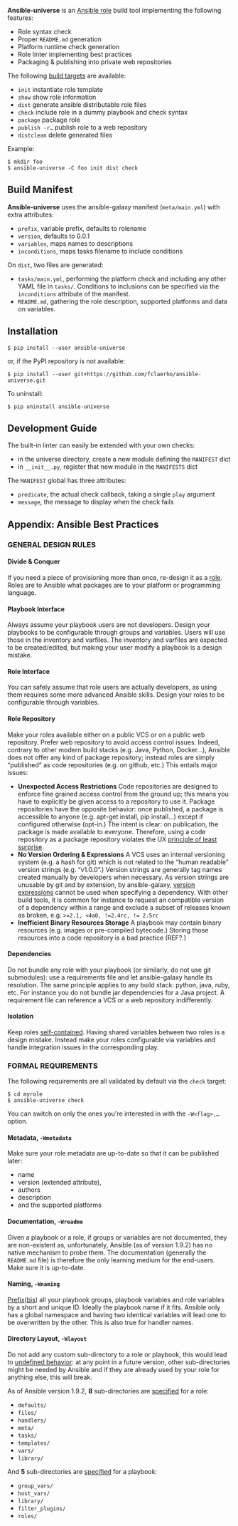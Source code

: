 
**Ansible-universe** is an [Ansible role](http://docs.ansible.com/ansible/playbooks_roles.html) build tool implementing the following features:
  * Role syntax check
  * Proper `README.md` generation
  * Platform runtime check generation
  * Role linter implementing best practices
  * Packaging & publishing into private web repositories

The following [build targets][7] are available:
  * `init` instantiate role template
  * `show` show role information
  * `dist` generate ansible distributable role files
  * `check` include role in a dummy playbook and check syntax
  * `package` package role
  * `publish -r…` publish role to a web repository
  * `distclean` delete generated files

Example:

	$ mkdir foo
	$ ansible-universe -C foo init dist check


Build Manifest
--------------

**Ansible-universe** uses the ansible-galaxy manifest (`meta/main.yml`) with extra attributes:
  * `prefix`, variable prefix, defaults to rolename
  * `version`, defaults to 0.0.1
  * `variables`, maps names to descriptions
  * `inconditions`, maps tasks filename to include conditions

On `dist`, two files are generated:
  * `tasks/main.yml`, performing the platform check and including any other YAML file in `tasks/`.
    Conditions to inclusions can be specified via the `inconditions` attribute of the manifest.
  * `README.md`, gathering the role description, supported platforms and data on variables.


Installation
------------

	$ pip install --user ansible-universe

or, if the PyPI repository is not available:

	$ pip install --user git+https://github.com/fclaerho/ansible-universe.git

To uninstall:

	$ pip uninstall ansible-universe


Development Guide
-----------------

The built-in linter can easily be extended with your own checks:
  * in the universe directory, create a new module defining the `MANIFEST` dict
  * in `__init__.py`, register that new module in the `MANIFESTS` dict

The `MANIFEST` global has three attributes:
  * `predicate`, the actual check callback, taking a single `play` argument
  * `message`, the message to display when the check fails


Appendix: Ansible Best Practices
--------------------------------

### GENERAL DESIGN RULES

#### Divide & Conquer

If you need a piece of provisioning more than once, re-design it as a [role][1].
Roles are to Ansible what packages are to your platform or programming language.

#### Playbook Interface

Always assume your playbook users are not developers.
Design your playbooks to be configurable through groups and variables.
Users will use those in the inventory and varfiles.
The inventory and varfiles are expected to be created/edited, but making your user modify a playbook is a design mistake.

#### Role Interface

You can safely assume that role users are actually developers,
as using them requires some more advanced Ansible skills.
Design your roles to be configurable through variables.

#### Role Repository

Make your roles available either on a public VCS or on a public web repository.
Prefer web repository to avoid access control issues.
Indeed, contrary to other modern build stacks (e.g. Java, Python, Docker...),
Ansible does not offer any kind of package repository;
instead roles are simply “published” as code repositories (e.g. on github, etc.)
This entails major issues:
  * __Unexpected Access Restrictions__
    Code repositories are designed to enforce fine grained access control from the ground up;
    this means you have to explicitly be given access to a repository to use it.
    Package repositories have the opposite behavior: once published,
    a package is accessible to anyone (e.g. apt-get install, pip install...)
    except if configured otherwise (opt-in.) The intent is clear: on publication,
    the package is made available to everyone. Therefore, using a code repository as a package
    repository violates the UX [principle of least surprise][5].
  * __No Version Ordering & Expressions__
    A VCS uses an internal versioning system (e.g. a hash for git)
    which is not related to the “human readable” version strings (e.g. “v1.0.0”.)
    Version strings are generally tag names created manually by developers when necessary.
    As version strings are unusable by git and by extension, by ansible-galaxy,
    [version expressions][4] cannot be used when specifying a dependency.
    With other build tools, it is common for instance to request an compatible version of a dependency
    within a range and exclude a subset of releases known as broken, e.g. `>=2.1, <4a0, !=2.4rc, != 2.5rc`
  * __Inefficient Binary Resources Storage__
    A playbook may contain binary resources (e.g. images or pre-compiled bytecode.)
    Storing those resources into a code repository is a bad practice (REF?.)

#### Dependencies

Do not bundle any role with your playbook (or similarly, do not use git submodules):
use a requirements file and let ansible-galaxy handle its resolution.
The same principle applies to any build stack: python, java, ruby, etc.
For instance you do not bundle jar dependencies for a Java project.
A requirement file can reference a VCS or a web repository indifferently.

#### Isolation

Keep roles [self-contained][2].
Having shared variables between two roles is a design mistake.
Instead make your roles configurable via variables and handle integration issues in the corresponding play.

### FORMAL REQUIREMENTS

The following requirements are all validated by default via the `check` target:

	$ cd myrole
	$ ansible-universe check

You can switch on only the ones you're interested in with the `-W<flag>,…` option.

#### Metadata, `-Wmetadata`

Make sure your role metadata are up-to-date so that it can be published later:

  * name
  * version (extended attribute),
  * authors
  * description
  * and the supported platforms

#### Documentation, `-Wreadme`

Given a playbook or a role, if groups or variables are not documented, they are non-existent as,
unfortunately, Ansible (as of version 1.9.2) has no native mechanism to probe them.
The documentation (generally the `README.md` file) is therefore the only learning medium for the end-users.
Make sure it is up-to-date.

#### Naming, `-Wnaming`

[Prefix][2]([bis][3]) all your playbook groups, playbook variables and role variables by a short and unique ID.
Ideally the playbook name if it fits.
Ansible only has a global namespace and having two identical variables will lead one to be overwritten by the other.
This is also true for handler names.

#### Directory Layout, `-Wlayout`

Do not add any custom sub-directory to a role or playbook, this would lead to [undefined behavior][6]:
at any point in a future version, other sub-directories might be needed by Ansible
and if they are already used by your role for anything else, this will break.

As of Ansible version 1.9.2, **8** sub-directories are [specified][1] for a role:
  * `defaults/`
  * `files/`
  * `handlers/`
  * `meta/`
  * `tasks/`
  * `templates/`
  * `vars/`
  * `library/`

And **5** sub-directories are [specified][1] for a playbook:
  * `group_vars/`
  * `host_vars/`
  * `library/`
  * `filter_plugins/`
  * `roles/`


<!-- references -->

[1]: http://docs.ansible.com/ansible/playbooks_best_practices.html
[2]: https://openedx.atlassian.net/wiki/display/OpenOPS/Ansible+Code+Conventions
[3]: http://shop.oreilly.com/product/0636920035626.do
[4]: https://www.python.org/dev/peps/pep-0440/#version-specifiers
[5]: https://en.wikipedia.org/wiki/Principle_of_least_astonishment
[6]: https://en.wikipedia.org/wiki/Undefined_behavior
[7]: https://github.com/fclaerho/buildstack#glossary
